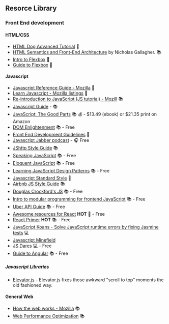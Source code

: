 ## Resorce Library

### Front End development

#### HTML/CSS
* [HTML Dog Advanced Tutorial](http://www.htmldog.com/guides/html/advanced/) :page_facing_up:
* [HTML Semantics and Front-End Architecture](http://nicolasgallagher.com/about-html-semantics-front-end-architecture/#component-modifiers) by Nicholas Gallagher. :books: 
* [Intro to Flexbox](http://bocoup.com/weblog/dive-into-flexbox/) :page_facing_up: 
* [Guide to Flexbox](https://css-tricks.com/snippets/css/a-guide-to-flexbox/) :page_facing_up: 

#### Javascript
* [Javascript Reference Guide - Mozilla](https://developer.mozilla.org/en-US/docs/Web/JavaScript/Reference) :page_facing_up:
* [Learn Javascript - Mozilla listings](https://developer.mozilla.org/en-US/Learn/JavaScript) :page_facing_up:
* [Re-introduction to JavaScript (JS tutorial) - Mozill](https://developer.mozilla.org/en-US/docs/Web/JavaScript/A_re-introduction_to_JavaScript) :books:
* [Javascript Guide](https://github.com/ExactTarget/javascript/blob/master/README.md) -  :books: 
* [JavaScript: The Good Parts](http://www.amazon.com/JavaScript-Good-Parts-Douglas-Crockford/dp/0596517742) :books: :moneybag: - $13.49 (ebook) or $21.35 print on Amazon
* [DOM Enlightenment](http://domenlightenment.com/) :books: - Free
* [Front End Development Guidelines](http://taitems.github.io/Front-End-Development-Guidelines/) :page_facing_up: 
* [Javascript Jabber podcast](http://devchat.tv/js-jabber/) - :headphones: Free
* [JShttp Style Guide](https://github.com/jshttp/style-guide) :books: 
* [Speaking JavaScript](http://speakingjs.com/) :books: - Free
* [Eloquent JavaScript](http://eloquentjavascript.net/) :books: - Free
* [Learning JavaScript Design Patterns](http://addyosmani.com/resources/essentialjsdesignpatterns/book/) :books: - Free
* [Javascript Standard Style](https://github.com/feross/standard/blob/master/README.md) :page_facing_up:
* [Airbnb JS Style Guide](https://github.com/airbnb/javascript) :books:
* [Douglas Crockford's JS](http://javascript.crockford.com/) :books: - Free
* [Intro to modular programming for frontend JavaScript](https://github.com/Jam3/jam3-lesson-module-basics) :books: - Free
* [Uber API Guide](https://github.com/Thinkful/guide-uber-api) :books:  - Free
* [Awesome resources for React](https://github.com/enaqx/awesome-react) **HOT** :page_facing_up:  - Free
* [React Primer](https://github.com/mikechau/react-primer-draft) **HOT** :books:  - Free
* [JavaScript Koans - Solve JavaScript runtime errors by fixing Jasmine tests](https://github.com/mrdavidlaing/javascript-koans) :computer: 
* [Javascript Minefield](http://www.walkercoderanger.com/blog/2014/02/javascript-minefield/)
* [JS Dares](http://jsdares.com/) :computer: - Free 
* [Guide to Angular](https://github.com/Thinkful/guide-intro-to-angular) :books:  - Free

##### Javascript Libraries
* [Elevator.js](http://tholman.com/elevator.js/) - Elevator.js fixes those awkward "scroll to top" moments the old fashioned way.

#### General Web
* [How the web works - Mozilla](https://developer.mozilla.org/en-US/Learn/Getting_started_with_the_web/How_the_Web_works) :books: 
* [Web Performance Optimization](https://github.com/davidsonfellipe/awesome-wpo) :books:
